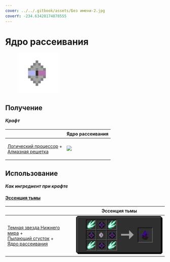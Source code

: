 ```yaml
---
cover: ../../.gitbook/assets/Без имени-2.jpg
coverY: -234.63428174878555
---
```


# Ядро рассеивания

<figure><img src="../../.gitbook/assets/diffusion_core_128.png" alt=""><figcaption></figcaption></figure>

## Получение

#### _Крафт_

| ㅤ                                                                                                                   | Ядро рассеивания                               |
| ------------------------------------------------------------------------------------------------------------------- | ---------------------------------------------- |
| <p><a href="logic_processor.md">Логический процессор</a> +<br><a href="diamond_lattice.md">Алмазная решетка</a></p> | ![](../../.gitbook/assets/diffusion\_core.png) |

## Использование

#### _Как ингредиент при крафте_

#### [Эссенция тьмы](darkness.md)

| ㅤ                                                                                                                                                                            | Эссенция тьмы                           |
| ---------------------------------------------------------------------------------------------------------------------------------------------------------------------------- | --------------------------------------- |
| <p><a href="dark_nether_star.md">Темная звезда Нижнего мира</a> +<br><a href="flame_green.md">Пылающий сгусток</a> +<br><a href="diffusion_core.md">Ядро рассеивания</a></p> | ![](../../.gitbook/assets/darkness.png) |
